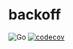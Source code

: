 # backoff

![Go](https://github.com/abelcervantes/backoff/workflows/Go/badge.svg)
[![codecov](https://codecov.io/gh/abelcervantes/backoff/branch/master/graph/badge.svg)](https://codecov.io/gh/abelcervantes/backoff)

